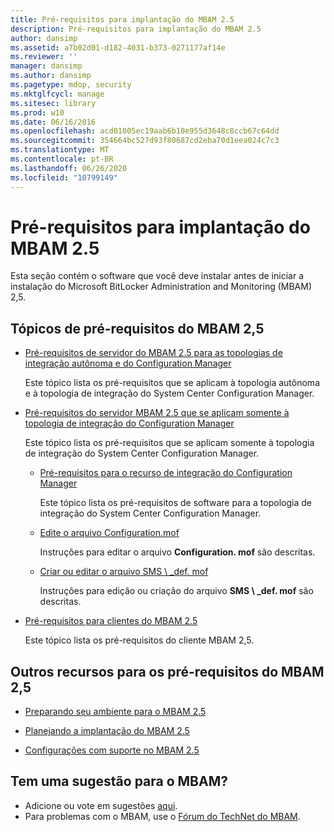```yaml
---
title: Pré-requisitos para implantação do MBAM 2.5
description: Pré-requisitos para implantação do MBAM 2.5
author: dansimp
ms.assetid: a7b02d01-d182-4031-b373-0271177af14e
ms.reviewer: ''
manager: dansimp
ms.author: dansimp
ms.pagetype: mdop, security
ms.mktglfcycl: manage
ms.sitesec: library
ms.prod: w10
ms.date: 06/16/2016
ms.openlocfilehash: acd01005ec19aab6b10e955d3648c8ccb67c64dd
ms.sourcegitcommit: 354664bc527d93f80687cd2eba70d1eea024c7c3
ms.translationtype: MT
ms.contentlocale: pt-BR
ms.lasthandoff: 06/26/2020
ms.locfileid: "10799149"
---
```

# Pré-requisitos para implantação do MBAM 2.5


Esta seção contém o software que você deve instalar antes de iniciar a instalação do Microsoft BitLocker Administration and Monitoring (MBAM) 2,5.

## <a href="" id="---------mbam-2-5-prerequisites-topics"></a> Tópicos de pré-requisitos do MBAM 2,5


-   [Pré-requisitos de servidor do MBAM 2.5 para as topologias de integração autônoma e do Configuration Manager](mbam-25-server-prerequisites-for-stand-alone-and-configuration-manager-integration-topologies.md)

    Este tópico lista os pré-requisitos que se aplicam à topologia autônoma e à topologia de integração do System Center Configuration Manager.

-   [Pré-requisitos do servidor MBAM 2.5 que se aplicam somente à topologia de integração do Configuration Manager](mbam-25-server-prerequisites-that-apply-only-to-the-configuration-manager-integration-topology.md)

    Este tópico lista os pré-requisitos que se aplicam somente à topologia de integração do System Center Configuration Manager.

    -   [Pré-requisitos para o recurso de integração do Configuration Manager](prerequisites-for-the-configuration-manager-integration-feature.md)

        Este tópico lista os pré-requisitos de software para a topologia de integração do System Center Configuration Manager.

    -   [Edite o arquivo Configuration.mof](edit-the-configurationmof-file-mbam-25.md)

        Instruções para editar o arquivo **Configuration. mof** são descritas.

    -   [Criar ou editar o arquivo SMS \ _def. mof](create-or-edit-the-sms-defmof-file-mbam-25.md)

        Instruções para edição ou criação do arquivo **SMS \ _def. mof** são descritas.

-   [Pré-requisitos para clientes do MBAM 2.5](prerequisites-for-mbam-25-clients.md)

    Este tópico lista os pré-requisitos do cliente MBAM 2,5.

## Outros recursos para os pré-requisitos do MBAM 2,5


-   [Preparando seu ambiente para o MBAM 2.5](preparing-your-environment-for-mbam-25.md)

-   [Planejando a implantação do MBAM 2.5](planning-to-deploy-mbam-25.md)

-   [Configurações com suporte no MBAM 2.5](mbam-25-supported-configurations.md)

## Tem uma sugestão para o MBAM?
- Adicione ou vote em sugestões [aqui](http://mbam.uservoice.com/forums/268571-microsoft-bitlocker-administration-and-monitoring). 
- Para problemas com o MBAM, use o [Fórum do TechNet do MBAM](https://social.technet.microsoft.com/Forums/home?forum=mdopmbam).

 

 





